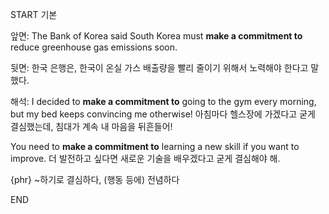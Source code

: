 START
기본

앞면:
The Bank of Korea said South Korea must **make a commitment to** reduce greenhouse gas emissions soon. 


뒷면:
한국 은행은, 한국이 온실 가스 배출량을 빨리 줄이기 위해서 노력해야 한다고 말했다.


해석:
I decided to **make a commitment to** going to the gym every morning, but my bed keeps convincing me otherwise!
아침마다 헬스장에 가겠다고 굳게 결심했는데, 침대가 계속 내 마음을 뒤흔들어!

You need to **make a commitment to** learning a new skill if you want to improve.
더 발전하고 싶다면 새로운 기술을 배우겠다고 굳게 결심해야 해.

{phr} ~하기로 결심하다, (행동 등에) 전념하다
<!--ID: 1742801009198-->
END
